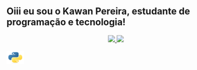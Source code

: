 ## Oiii eu sou o Kawan Pereira, estudante de programação e tecnologia!
<div align="center">
  <a href="https://github.com/kawanpereira">
  <img height="180em" src="https://github-readme-stats.vercel.app/api?username=kawanpereira&show_icons=true&theme=dark&include_all_commits=true&count_private=true"/>
  <img height="180em" src="https://github-readme-stats.vercel.app/api/top-langs/?username=kawanpereira&layout=compact&langs_count=7&theme=dark"/>
</div>
<div style="display: inline_block"><br>
  <img align="center" alt="Rafa-Python" height="30" width="40" src="https://raw.githubusercontent.com/devicons/devicon/master/icons/python/python-original.svg">
</div>

##

